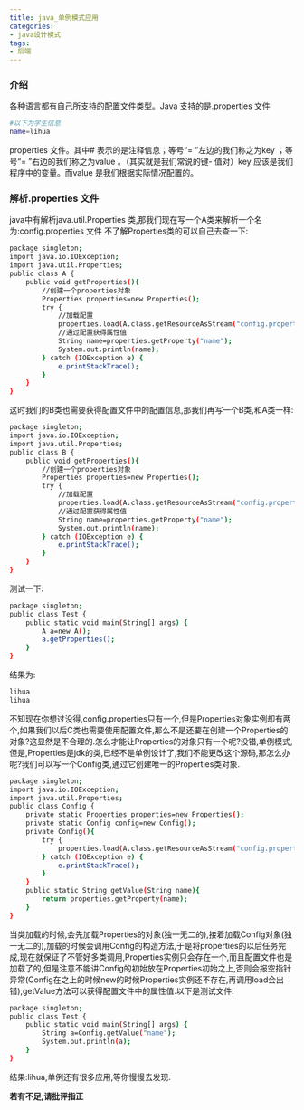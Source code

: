```yaml
---
title: java_单例模式应用
categories:
- java设计模式
tags:
- 后端
---
```


### 介绍
各种语言都有自己所支持的配置文件类型。Java 支持的是.properties 文件
``` bash
#以下为学生信息
name=lihua
```
properties 文件。其中# 表示的是注释信息；等号“= ”左边的我们称之为key ；等号“= ”右边的我们称之为value 。（其实就是我们常说的键- 值对）key 应该是我们程序中的变量。而value 是我们根据实际情况配置的。

### 解析.properties 文件
java中有解析java.util.Properties 类,那我们现在写一个A类来解析一个名为:config.properties 文件
不了解Properties类的可以自己去查一下:
``` bash
package singleton;
import java.io.IOException;
import java.util.Properties;
public class A {
	public void getProperties(){
		//创建一个properties对象
		Properties properties=new Properties();
		try {
			//加载配置
			properties.load(A.class.getResourceAsStream("config.properties"));
			//通过配置获得属性值
			String name=properties.getProperty("name");
			System.out.println(name);
		} catch (IOException e) {
			e.printStackTrace();
		}
	}
}
```
这时我们的B类也需要获得配置文件中的配置信息,那我们再写一个B类,和A类一样:
``` bash
package singleton;
import java.io.IOException;
import java.util.Properties;
public class B {
	public void getProperties(){
		//创建一个properties对象
		Properties properties=new Properties();
		try {
			//加载配置
			properties.load(A.class.getResourceAsStream("config.properties"));
			//通过配置获得属性值
			String name=properties.getProperty("name");
			System.out.println(name);
		} catch (IOException e) {
			e.printStackTrace();
		}
	}
}
```
测试一下:
``` bash
package singleton;
public class Test {
	public static void main(String[] args) {
		A a=new A();
		a.getProperties();
	}
}
```
结果为:
``` bash
lihua
lihua
```
不知现在你想过没得,config.properties只有一个,但是Properties对象实例却有两个,如果我们以后C类也需要使用配置文件,那么不是还要在创建一个Properties的对象?这显然是不合理的.怎么才能让Properties的对象只有一个呢?没错,单例模式,但是,Properties是jdk的类,已经不是单例设计了,我们不能更改这个源码,那怎么办呢?我们可以写一个Config类,通过它创建唯一的Properties类对象.
``` bash
package singleton;
import java.io.IOException;
import java.util.Properties;
public class Config {
	private static Properties properties=new Properties();
	private static Config config=new Config();
	private Config(){
		try {
			properties.load(A.class.getResourceAsStream("config.properties"));
		} catch (IOException e) {
			e.printStackTrace();
		}
	}
	public static String getValue(String name){
		return properties.getProperty(name);
	}
}
```
当类加载的时候,会先加载Properties的对象(独一无二的),接着加载Config对象(独一无二的),加载的时候会调用Config的构造方法,于是将properties的以后任务完成,现在就保证了不管好多类调用,Properties实例只会存在一个,而且配置文件也是加载了的,但是注意不能讲Config的初始放在Properties初始之上,否则会报空指针异常(Config在之上的时候new的时候Properties实例还不存在,再调用load会出错),getValue方法可以获得配置文件中的属性值.以下是测试文件:
``` bash
package singleton;
public class Test {
	public static void main(String[] args) {
		String a=Config.getValue("name");
		System.out.println(a);
	}
}
```
结果:lihua,单例还有很多应用,等你慢慢去发现.

**若有不足,请批评指正**
